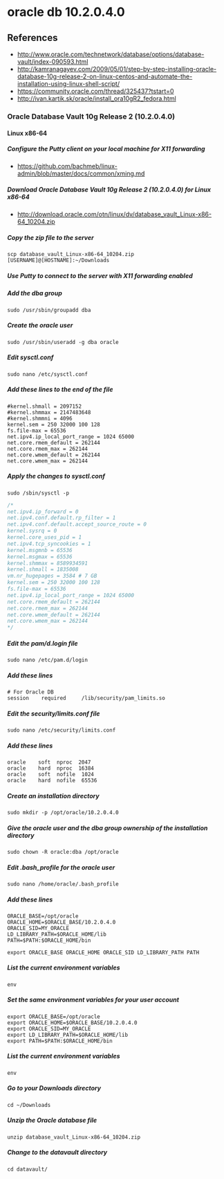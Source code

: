 # oracle db 10.2.0.4.0

## References
* http://www.oracle.com/technetwork/database/options/database-vault/index-090593.html
* http://kamranagayev.com/2009/05/01/step-by-step-installing-oracle-database-10g-release-2-on-linux-centos-and-automate-the-installation-using-linux-shell-script/
* https://community.oracle.com/thread/325437?tstart=0
* http://ivan.kartik.sk/oracle/install_ora10gR2_fedora.html

### Oracle Database Vault 10g Release 2 (10.2.0.4.0)
#### Linux x86-64
##### Configure the Putty client on your local machine for X11 forwarding
* https://github.com/bachmeb/linux-admin/blob/master/docs/common/xming.md

##### Download Oracle Database Vault 10g Release 2 (10.2.0.4.0) for Linux x86-64
* http://download.oracle.com/otn/linux/dv/database_vault_Linux-x86-64_10204.zip

##### Copy the zip file to the server
```
scp database_vault_Linux-x86-64_10204.zip [USERNAME]@[HOSTNAME]:~/Downloads
```
##### Use Putty to connect to the server with X11 forwarding enabled

##### Add the dba group
```
sudo /usr/sbin/groupadd dba
```

##### Create the oracle user
```
sudo /usr/sbin/useradd -g dba oracle
```

##### Edit sysctl.conf
```
sudo nano /etc/sysctl.conf
```

##### Add these lines to the end of the file
```
#kernel.shmall = 2097152
#kernel.shmmax = 2147483648
#kernel.shmmni = 4096
kernel.sem = 250 32000 100 128
fs.file-max = 65536
net.ipv4.ip_local_port_range = 1024 65000
net.core.rmem_default = 262144
net.core.rmem_max = 262144
net.core.wmem_default = 262144
net.core.wmem_max = 262144
```

##### Apply the changes to sysctl.conf
```
sudo /sbin/sysctl -p
```
```c
/*
net.ipv4.ip_forward = 0
net.ipv4.conf.default.rp_filter = 1
net.ipv4.conf.default.accept_source_route = 0
kernel.sysrq = 0
kernel.core_uses_pid = 1
net.ipv4.tcp_syncookies = 1
kernel.msgmnb = 65536
kernel.msgmax = 65536
kernel.shmmax = 8589934591
kernel.shmall = 1835008
vm.nr_hugepages = 3584 # 7 GB
kernel.sem = 250 32000 100 128
fs.file-max = 65536
net.ipv4.ip_local_port_range = 1024 65000
net.core.rmem_default = 262144
net.core.rmem_max = 262144
net.core.wmem_default = 262144
net.core.wmem_max = 262144
*/
```

##### Edit the pam/d.login file
```
sudo nano /etc/pam.d/login
```

##### Add these lines
```
# For Oracle DB
session    required     /lib/security/pam_limits.so
```

##### Edit the security/limits.conf file
```
sudo nano /etc/security/limits.conf
```

##### Add these lines
```
oracle    soft  nproc  2047
oracle    hard  nproc  16384
oracle    soft  nofile  1024
oracle    hard  nofile  65536
```


##### Create an installation directory
```
sudo mkdir -p /opt/oracle/10.2.0.4.0
```

##### Give the oracle user and the dba group ownership of the installation directory
```
sudo chown -R oracle:dba /opt/oracle
```

##### Edit .bash_profile for the oracle user
```
sudo nano /home/oracle/.bash_profile
```
##### Add these lines
```
ORACLE_BASE=/opt/oracle
ORACLE_HOME=$ORACLE_BASE/10.2.0.4.0
ORACLE_SID=MY_ORACLE
LD_LIBRARY_PATH=$ORACLE_HOME/lib
PATH=$PATH:$ORACLE_HOME/bin

export ORACLE_BASE ORACLE_HOME ORACLE_SID LD_LIBRARY_PATH PATH
```

##### List the current environment variables
```
env
```

##### Set the same environment variables for your user account
```
export ORACLE_BASE=/opt/oracle
export ORACLE_HOME=$ORACLE_BASE/10.2.0.4.0
export ORACLE_SID=MY_ORACLE
export LD_LIBRARY_PATH=$ORACLE_HOME/lib
export PATH=$PATH:$ORACLE_HOME/bin
```

##### List the current environment variables
```
env
```

##### Go to your Downloads directory
```
cd ~/Downloads
```

##### Unzip the Oracle database file
```
unzip database_vault_Linux-x86-64_10204.zip
```

##### Change to the datavault directory
```
cd datavault/
```

